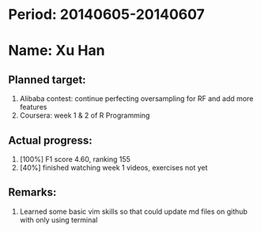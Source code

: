 # Period: 20140605-20140607
# Name: Xu Han


## Planned target:
1.   Alibaba contest: continue perfecting oversampling for RF and add more features
2.   Coursera: week 1 & 2 of R Programming

## Actual progress:
1.   [100%] F1 score 4.60, ranking 155
2.   [40%] finished watching week 1 videos, exercises not yet

## Remarks:
1.   Learned some basic vim skills so that could update md files on github with only using terminal
